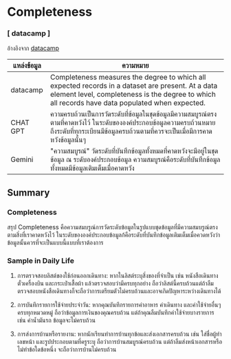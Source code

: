 # Completeness

### [ datacamp ]

อ้างอิงจาก [datacamp](https://www.datacamp.com/cheat-sheet/data-quality-dimensions-cheat-sheet) 

| แหล่งข้อมูล | ความหมาย |
| ----------- | -------- |
| datacamp    | Completeness measures the degree to which all expected records in a dataset are present. At a data element level, completeness is the degree to which all records have data populated when expected. |
| CHAT GPT    | ความครบถ้วนเป็นการวัดระดับที่ข้อมูลในชุดข้อมูลมีความสมบูรณ์ตรงตามที่คาดหวังไว้ ในระดับขององค์ประกอบข้อมูลความครบถ้วนหมายถึงระดับที่ทุกระเบียนมีข้อมูลครบถ้วนตามที่ควรจะเป็นเมื่อมีการคาดหวังข้อมูลนั้นๆ |
| Gemini      | "ความสมบูรณ์" วัดระดับที่บันทึกข้อมูลทั้งหมดที่คาดหวังจะมีอยู่ในชุดข้อมูล ณ ระดับองค์ประกอบข้อมูล ความสมบูรณ์คือระดับที่บันทึกข้อมูลทั้งหมดมีข้อมูลเติมเต็มเมื่อคาดหวัง |

## Summary

### Completeness

สรุป Completeness คือความสมบรูณ์การวัดระดับข้อมูลในรูปแบบชุดข้อมูลที่มีความสมบรูณ์ตรงตามสิ่งที่เราคาดหวังไว้ ในระดับขององค์ประกอบข้อมูลก้คือระดับที่บันทึกข้อมูลเติมเต็มเมื่อควดหวังว่าข้อมูลนั้นควรที่จะเป็นแบบนี้แบบที่เราต้องการ

### Sample in Daily Life

1. การตรวจสอบลิสต์ของใช้ก่อนออกเดินทาง:
หากในลิสต์ระบุสิ่งของที่จำเป็น เช่น หนังสือเดินทาง ตั๋วเครื่องบิน และกระเป๋าเสื้อผ้า แล้วตรวจสอบว่ามีครบทุกอย่าง ถือว่าลิสต์นี้ครบถ้วนแต่ถ้าลืมตรวจสอบหนังสือเดินทางก็จะถือว่าการเตรียมตัวไม่ครบถ้วนและอาจเกิดปัญหาระหว่างเดินทางได้

2. การบันทึกรายการใช้จ่ายประจำวัน:
หากคุณบันทึกรายการค่าอาหาร ค่าเดินทาง และค่าใช้จ่ายอื่นๆ ครบทุกหมวดหมู่ ถือว่าข้อมูลการเงินของคุณครบถ้วน
แต่ถ้าคุณลืมบันทึกค่าใช้จ่ายบางรายการ เช่น ค่าน้ำมันรถ ข้อมูลจะไม่ครบถ้วน

3. การส่งการบ้านหรือรายงาน:
หากนักเรียนทำการบ้านทุกข้อและส่งเอกสารครบถ้วน เช่น ใส่ชื่อผู้ทำ เลขหน้า และรูปประกอบตามที่ครูระบุ ถือว่าการบ้านสมบูรณ์ครบถ้วน
แต่ถ้าลืมส่งหน้าเอกสารหรือไม่ทำข้อใดข้อหนึ่ง จะถือว่าการบ้านไม่ครบถ้วน

